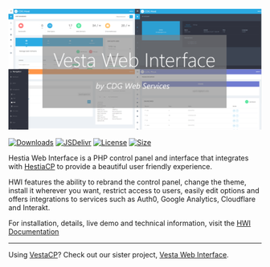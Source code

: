 ![HWI Banner](https://raw.githubusercontent.com/cdgco/HestiaWebInterface/master/HWI%20Banner.png)

[![Downloads](https://img.shields.io/github/downloads/cdgco/HestiaWebInterface/total)](https://github.com/cdgco/HestiaWebInterface/releases)
[![JSDelivr](https://img.shields.io/jsdelivr/gh/hy/cdgco/HestiaWebInterface)](https://www.jsdelivr.com/package/gh/cdgco/HestiaWebInterface)
[![License](https://img.shields.io/github/license/cdgco/HestiaWebInterface)](https://choosealicense.com/licenses/lgpl-3.0/)
[![Size](https://img.shields.io/github/repo-size/cdgco/HestiaWebInterface)](https://github.com/cdgco/HestiaWebInterface/releases)

Hestia Web Interface is a PHP control panel and interface that integrates with [HestiaCP](https://hestiacp.com) to provide a beautiful user friendly experience. 

HWI features the ability to rebrand the control panel, change the theme, install it wherever you want, restrict access to users, easily edit options and offers integrations to services such as Auth0, Google Analytics, Cloudflare and Interakt.

For installation, details, live demo and technical information, visit the [HWI Documentation](http://hwi.cdgtech.one)

<hr>

Using [VestaCP](https://vestacp.com)? Check out our sister project, [Vesta Web Interface](https://github.com/cdgco/VestaWebInterface).
